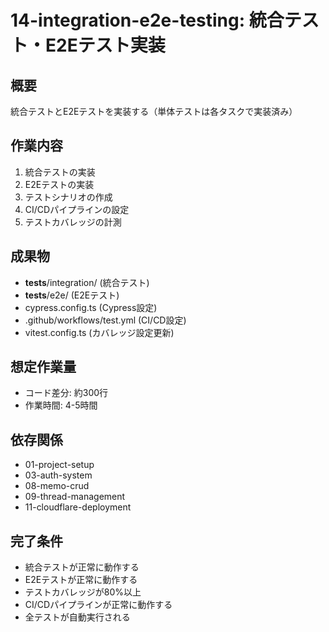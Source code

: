 # 14-integration-e2e-testing: 統合テスト・E2Eテスト実装

## 概要
統合テストとE2Eテストを実装する（単体テストは各タスクで実装済み）

## 作業内容
1. 統合テストの実装
2. E2Eテストの実装
3. テストシナリオの作成
4. CI/CDパイプラインの設定
5. テストカバレッジの計測

## 成果物
- __tests__/integration/ (統合テスト)
- __tests__/e2e/ (E2Eテスト)
- cypress.config.ts (Cypress設定)
- .github/workflows/test.yml (CI/CD設定)
- vitest.config.ts (カバレッジ設定更新)

## 想定作業量
- コード差分: 約300行
- 作業時間: 4-5時間

## 依存関係
- 01-project-setup
- 03-auth-system
- 08-memo-crud
- 09-thread-management
- 11-cloudflare-deployment

## 完了条件
- 統合テストが正常に動作する
- E2Eテストが正常に動作する
- テストカバレッジが80%以上
- CI/CDパイプラインが正常に動作する
- 全テストが自動実行される